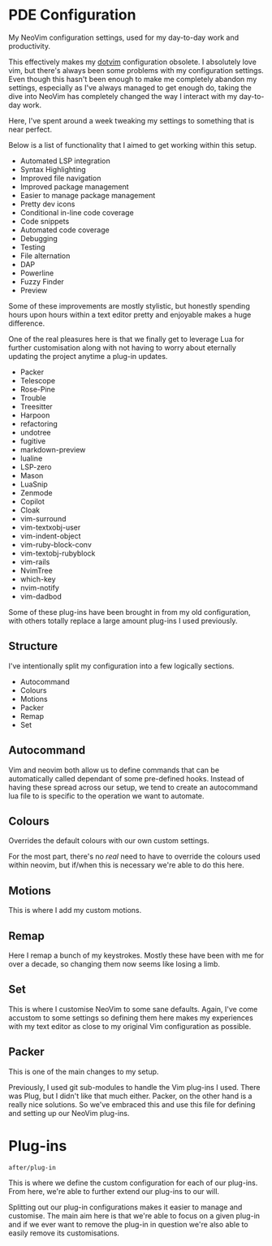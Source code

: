 # PDE Configuration

My NeoVim configuration settings, used for my day-to-day work and productivity.

This effectively makes my [dotvim](https://github.com/baphled/dotvim)
configuration obsolete. I absolutely love vim, but there's always been some
problems with my configuration settings. Even though this hasn't been enough to
make me completely abandon my settings, especially as I've always managed to get
enough do, taking the dive into NeoVim has completely changed the way I interact
with my day-to-day work.

Here, I've spent around a week tweaking my settings to something that is near
perfect.

Below is a list of functionality that I aimed to get working within this setup.

* Automated LSP integration
* Syntax Highlighting
* Improved file navigation
* Improved package management
* Easier to manage package management
* Pretty dev icons
* Conditional in-line code coverage
* Code snippets
* Automated code coverage
* Debugging
* Testing
* File alternation
* DAP
* Powerline
* Fuzzy Finder
* Preview

Some of these improvements are mostly stylistic, but honestly spending hours
upon hours within a text editor pretty and enjoyable makes a huge difference.

One of the real pleasures here is that we finally get to leverage Lua for
further customisation along with not having to worry about eternally updating
the project anytime a plug-in updates.

* Packer
* Telescope
* Rose-Pine
* Trouble
* Treesitter
* Harpoon
* refactoring
* undotree
* fugitive
* markdown-preview
* lualine
* LSP-zero
* Mason
* LuaSnip
* Zenmode
* Copilot
* Cloak
* vim-surround
* vim-textxobj-user
* vim-indent-object
* vim-ruby-block-conv
* vim-textobj-rubyblock
* vim-rails
* NvimTree
* which-key
* nvim-notify
* vim-dadbod

Some of these plug-ins have been brought in from my old configuration, with
others totally replace a large amount plug-ins I used previously.

## Structure

I've intentionally split my configuration into a few logically sections.

* Autocommand
* Colours
* Motions
* Packer
* Remap
* Set

## Autocommand

Vim and neovim both allow us to define commands that can be automatically called
dependant of some pre-defined hooks. Instead of having these spread across our
setup, we tend to create an autocommand lua file to is specific to the operation
we want to automate.

## Colours

Overrides the default colours with our own custom settings.

For the most part, there's no _real_ need to have to override the colours used
within neovim, but if/when this is necessary we're able to do this here.

## Motions

This is where I add my custom motions.

## Remap

Here I remap a bunch of my keystrokes. Mostly these have been with me for over
a decade, so changing them now seems like losing a limb.

## Set

This is where I customise NeoVim to some sane defaults. Again, I've come
accustom to some settings so defining them here makes my experiences with my
text editor as close to my original Vim configuration as possible.

## Packer

This is one of the main changes to my setup.

Previously, I used git sub-modules to handle the Vim plug-ins I used. There was
Plug, but I didn't like that much either. Packer, on the other hand is a really
nice solutions. So we've embraced this and use this file for defining and
setting up our NeoVim plug-ins.

# Plug-ins

`after/plug-in`

This is where we define the custom configuration for each of our plug-ins. From
here, we're able to further extend our plug-ins to our will.

Splitting out our plug-in configurations makes it easier to manage and
customise. The main aim here is that we're able to focus on a given plug-in and
if we ever want to remove the plug-in in question we're also able to easily
remove its customisations.
